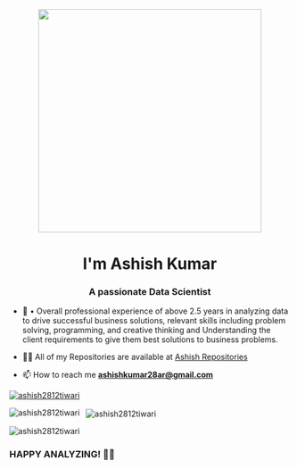 <div align="center">
<img src="https://rishavanand.github.io/static/images/greetings.gif" align="center" height="" width="400" />
</div>  
  


<h1 align="center">I'm Ashish Kumar</h1>
<h3 align="center">A passionate Data Scientist</h3>

- 🔭 •	Overall professional experience of above 2.5 years in analyzing data to drive successful business solutions, relevant skills including problem solving, programming, and creative thinking and Understanding the client requirements to give them best solutions to business problems. 

- 👨‍💻 All of my Repositories are available at [Ashish Repositories](https://github.com/ashish2812tiwari)

- 📫 How to reach me **ashishkumar28ar@gmail.com**





<p align="left">
 <a href="https://github.com/ryo-ma/github-profile-trophy"><img src="https://github-profile-trophy.vercel.app/?username=ashish2812tiwari" alt="ashish2812tiwari" /></a>
</p>

<p>
 <img align="left" src="https://github-readme-stats.vercel.app/api/top-langs?username=ashish2812tiwari&show_icons=true&locale=en&layout=compact" alt="ashish2812tiwari" /></p>

<p>&nbsp;
 <img align="center" src="https://github-readme-stats.vercel.app/api?username=ashish2812tiwari&show_icons=true&locale=en" alt="ashish2812tiwari" /></p>

<p><img align="center" src="https://github-readme-streak-stats.herokuapp.com/?user=ashish2812tiwari&" alt="ashish2812tiwari" /></p>

      


### HAPPY ANALYZING! 👨‍💻 